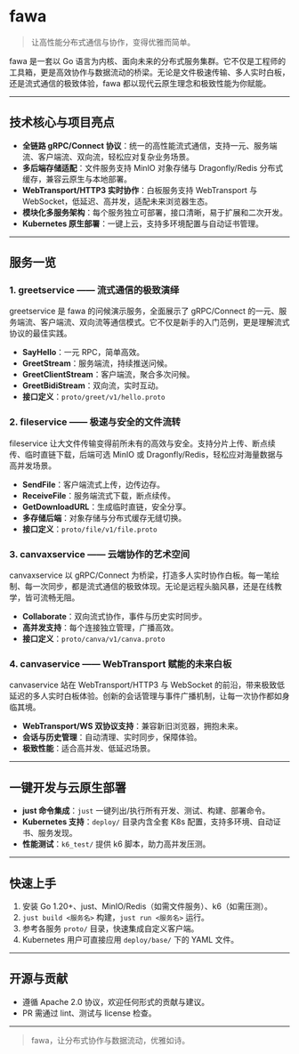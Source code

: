 # fawa

> 让高性能分布式通信与协作，变得优雅而简单。

fawa 是一套以 Go 语言为内核、面向未来的分布式服务集群。它不仅是工程师的工具箱，更是高效协作与数据流动的桥梁。无论是文件极速传输、多人实时白板，还是流式通信的极致体验，fawa 都以现代云原生理念和极致性能为你赋能。

---

## 技术核心与项目亮点

- **全链路 gRPC/Connect 协议**：统一的高性能流式通信，支持一元、服务端流、客户端流、双向流，轻松应对复杂业务场景。
- **多后端存储适配**：文件服务支持 MinIO 对象存储与 Dragonfly/Redis 分布式缓存，兼容云原生与本地部署。
- **WebTransport/HTTP3 实时协作**：白板服务支持 WebTransport 与 WebSocket，低延迟、高并发，适配未来浏览器生态。
- **模块化多服务架构**：每个服务独立可部署，接口清晰，易于扩展和二次开发。
- **Kubernetes 原生部署**：一键上云，支持多环境配置与自动证书管理。

---

## 服务一览

### 1. greetservice —— 流式通信的极致演绎

greetservice 是 fawa 的问候演示服务，全面展示了 gRPC/Connect 的一元、服务端流、客户端流、双向流等通信模式。它不仅是新手的入门范例，更是理解流式协议的最佳实践。

- **SayHello**：一元 RPC，简单高效。
- **GreetStream**：服务端流，持续推送问候。
- **GreetClientStream**：客户端流，聚合多次问候。
- **GreetBidiStream**：双向流，实时互动。
- **接口定义**：`proto/greet/v1/hello.proto`

### 2. fileservice —— 极速与安全的文件流转

fileservice 让大文件传输变得前所未有的高效与安全。支持分片上传、断点续传、临时直链下载，后端可选 MinIO 或 Dragonfly/Redis，轻松应对海量数据与高并发场景。

- **SendFile**：客户端流式上传，边传边存。
- **ReceiveFile**：服务端流式下载，断点续传。
- **GetDownloadURL**：生成临时直链，安全分享。
- **多存储后端**：对象存储与分布式缓存无缝切换。
- **接口定义**：`proto/file/v1/file.proto`

### 3. canvaxservice —— 云端协作的艺术空间

canvaxservice 以 gRPC/Connect 为桥梁，打造多人实时协作白板。每一笔绘制、每一次同步，都是流式通信的极致体现。无论是远程头脑风暴，还是在线教学，皆可流畅无阻。

- **Collaborate**：双向流式协作，事件与历史实时同步。
- **高并发支持**：每个连接独立管理，广播高效。
- **接口定义**：`proto/canva/v1/canva.proto`

### 4. canvaservice —— WebTransport 赋能的未来白板

canvaservice 站在 WebTransport/HTTP3 与 WebSocket 的前沿，带来极致低延迟的多人实时白板体验。创新的会话管理与事件广播机制，让每一次协作都如身临其境。

- **WebTransport/WS 双协议支持**：兼容新旧浏览器，拥抱未来。
- **会话与历史管理**：自动清理、实时同步，保障体验。
- **极致性能**：适合高并发、低延迟场景。

---

## 一键开发与云原生部署

- **just 命令集成**：`just` 一键列出/执行所有开发、测试、构建、部署命令。
- **Kubernetes 支持**：`deploy/` 目录内含全套 K8s 配置，支持多环境、自动证书、服务发现。
- **性能测试**：`k6_test/` 提供 k6 脚本，助力高并发压测。

---

## 快速上手

1. 安装 Go 1.20+、just、MinIO/Redis（如需文件服务）、k6（如需压测）。
2. `just build <服务名>` 构建，`just run <服务名>` 运行。
3. 参考各服务 `proto/` 目录，快速集成自定义客户端。
4. Kubernetes 用户可直接应用 `deploy/base/` 下的 YAML 文件。

---

## 开源与贡献

- 遵循 Apache 2.0 协议，欢迎任何形式的贡献与建议。
- PR 需通过 lint、测试与 license 检查。

---

> fawa，让分布式协作与数据流动，优雅如诗。
